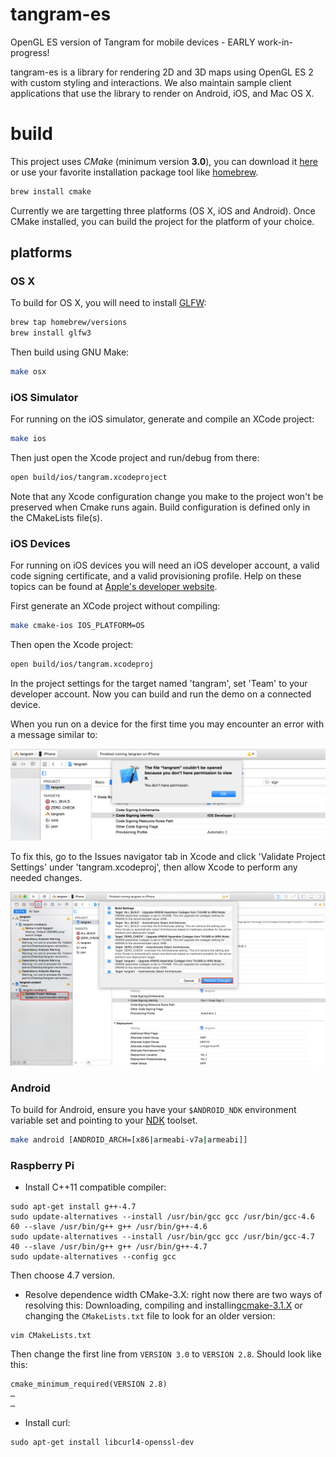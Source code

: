 tangram-es
==========

OpenGL ES version of Tangram for mobile devices - EARLY work-in-progress!

tangram-es is a library for rendering 2D and 3D maps using OpenGL ES 2 with custom styling and interactions. We also maintain sample client applications that use the library to render on Android, iOS, and Mac OS X. 

build
=====
This project uses _CMake_ (minimum version **3.0**), you can download it [here](http://www.cmake.org/download/) or use your favorite installation package tool like [homebrew](http://brew.sh/).

```bash
brew install cmake
```

Currently we are targetting three platforms (OS X, iOS and Android). Once CMake installed, you can build the project for the platform of your choice. 

## platforms ##

### OS X ###
To build for OS X, you will need to install [GLFW](http://www.glfw.org/): 

```bash
brew tap homebrew/versions
brew install glfw3
```

Then build using GNU Make:

```bash
make osx
```

### iOS Simulator ###
For running on the iOS simulator, generate and compile an XCode project:

```bash
make ios
```

Then just open the Xcode project and run/debug from there: 

```bash
open build/ios/tangram.xcodeproject
```

Note that any Xcode configuration change you make to the project won't be preserved when Cmake runs again. Build configuration is defined only in the CMakeLists file(s).

### iOS Devices ###
For running on iOS devices you will need an iOS developer account, a valid code signing certificate, and a valid provisioning profile. Help on these topics can be found at [Apple's developer website](http://developer.apple.com). 

First generate an XCode project without compiling:

```bash
make cmake-ios IOS_PLATFORM=OS
```

Then open the Xcode project:

```bash
open build/ios/tangram.xcodeproj
```

In the project settings for the target named 'tangram', set 'Team' to your developer account. Now you can build and run the demo on a connected device.

When you run on a device for the first time you may encounter an error with a message similar to:

![`The file ... couldn’t be opened because you don’t have permission to view it.`](images/ios-00-error.png)

To fix this, go to the Issues navigator tab in Xcode and click 'Validate Project Settings' under 'tangram.xcodeproj', then allow Xcode to perform any needed changes.

![Steps](images/ios-00-steps.png)

### Android ###
To build for Android, ensure you have your `$ANDROID_NDK` environment variable set and pointing to your [NDK](https://developer.android.com/tools/sdk/ndk/index.html) toolset. 

```bash
make android [ANDROID_ARCH=[x86|armeabi-v7a|armeabi]]
```

### Raspberry Pi ###

* Install C++11 compatible compiler:

```
sudo apt-get install g++-4.7
sudo update-alternatives --install /usr/bin/gcc gcc /usr/bin/gcc-4.6 60 --slave /usr/bin/g++ g++ /usr/bin/g++-4.6 
sudo update-alternatives --install /usr/bin/gcc gcc /usr/bin/gcc-4.7 40 --slave /usr/bin/g++ g++ /usr/bin/g++-4.7 
sudo update-alternatives --config gcc
```

Then choose 4.7 version.

* Resolve dependence width CMake-3.X: right now there are two ways of resolving this: Downloading, compiling and installing[cmake-3.1.X](http://www.cmake.org/download/) or changing the ```CMakeLists.txt``` file to look for an older version: 

```
vim CMakeLists.txt
```

Then change the first line from ```VERSION 3.0``` to ```VERSION 2.8```. Should look like this:

```
cmake_minimum_required(VERSION 2.8)
…
…
```

* Install curl:

```
sudo apt-get install libcurl4-openssl-dev
```

 
